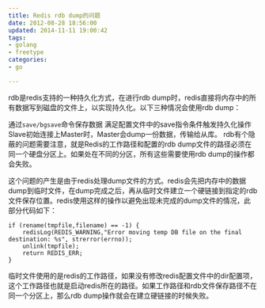 ```yaml
---
title: Redis rdb dump的问题
date: 2012-08-28 18:56:00
updated: 2014-11-11 19:00:42
tags: 
- golang
- freetype
categories: 
- go

---
```

rdb是redis支持的一种持久化方式，在进行rdb dump时，redis直接将内存中的所有数据写到磁盘的文件上，以实现持久化。以下三种情况会使用rdb dump：


<!--more-->


通过`save/bgsave`命令保存数据
满足配置文件中的save指令条件触发持久化操作
Slave初始连接上Master时，Master会dump一份数据，传输给从库。
rdb有个隐蔽的问题需要注意，就是Redis的工作路径和配置的rdb dump文件的路径必须在同一个硬盘分区上。如果处在不同的分区，所有这些需要使用rdb dump的操作都会失败。

这个问题的产生是由于redis处理dump文件的方式。redis会先把内存中的数据dump到临时文件，在dump完成之后，再从临时文件建立一个硬链接到指定的rdb文件保存位置。redis使用这样的操作以避免出现未完成的dump文件的情况，此部分代码如下：

    if (rename(tmpfile,filename) == -1) { 
        redisLog(REDIS_WARNING,"Error moving temp DB file on the final destination: %s", strerror(errno)); 
        unlink(tmpfile); 
        return REDIS_ERR;
    }

临时文件使用的是redis的工作路径，如果没有修改redis配置文件中的dir配置项，这个工作路径也就是启动redis所在的路径。如果工作路径和rdb文件保存路径不在同一个分区上，那么rdb dump操作就会在建立硬链接的时候失败。

